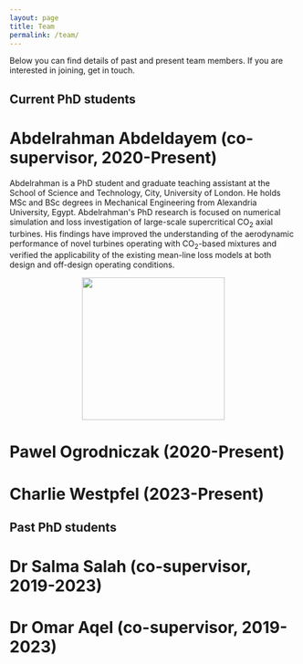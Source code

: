 ```yaml
---
layout: page
title: Team
permalink: /team/
---
```


Below you can find details of past and present team members. If you are interested in joining, get in touch.

## Current PhD students

# Abdelrahman Abdeldayem (co-supervisor, 2020-Present)
<div id="twocol_container">
    <div id="DivB">
	<p>Abdelrahman is a PhD student and graduate teaching assistant at the School of Science and Technology, City, University of London. He holds MSc and BSc degrees in Mechanical Engineering from Alexandria University, Egypt. Abdelrahman's PhD research is focused on numerical simulation and loss investigation of large-scale supercritical CO<sub>2</sub> axial turbines. His findings have improved the understanding of the aerodynamic performance of novel turbines operating with CO<sub>2</sub>-based mixtures and verified the applicability of the existing mean-line loss models at both design and off-design operating conditions.</p>
    </div>
    <div id="DivA">
    	<div style="text-align:center">
			<img src="{{site.baseurl}}/assets/Abdelrahman_profile.jpg" style="width:250px;" />
		</div>
    </div>
</div>

# Pawel Ogrodniczak (2020-Present)
<!--
<div id="twocol_container">
    <div id="DivB">
	<p>Text to go here. Text to go here. Text to go here. Text to go here. Text to go here. Text to go here. Text to go here. Text to go here.  </p>
    </div>
    <div id="DivA">
    	<div style="text-align:center">
			<img src="{{site.baseurl}}/assets/Abdelrahman_profile.jpg" style="width:250px;" />
	</div>
    </div>
</div>
-->

# Charlie Westpfel (2023-Present)
<!--
<div id="twocol_container">
    <div id="DivB">
	<p>Text to go here. Text to go here. Text to go here. Text to go here. Text to go here. Text to go here. Text to go here. Text to go here.  </p>
    </div>
    <div id="DivA">
    	<div style="text-align:center">
			<img src="{{site.baseurl}}/assets/Abdelrahman_profile.jpg" style="width:250px;" />
	</div>
    </div>
</div>
-->


## Past PhD students

# Dr Salma Salah (co-supervisor, 2019-2023)
<!-- <div id="twocol_container">
    <div id="DivB">
	<p>Text to go here. Text to go here. Text to go here. Text to go here. Text to go here. Text to go here. Text to go here. Text to go here. </p>
    </div>
    <div id="DivA">
    	<div style="text-align:center">
			<img src="{{site.baseurl}}/assets/Abdelrahman_profile.jpg" style="width:250px;" />
	</div>
    </div>
</div>
-->

# Dr Omar Aqel (co-supervisor, 2019-2023)
<!--
<div id="twocol_container">
    <div id="DivB">
	<p>Text to go here. Text to go here. Text to go here. Text to go here. Text to go here. Text to go here. Text to go here. Text to go here.  </p>
    </div>
    <div id="DivA">
    	<div style="text-align:center">
			<img src="{{site.baseurl}}/assets/Abdelrahman_profile.jpg" style="width:250px;" />
	</div>
    </div>
</div>

-->